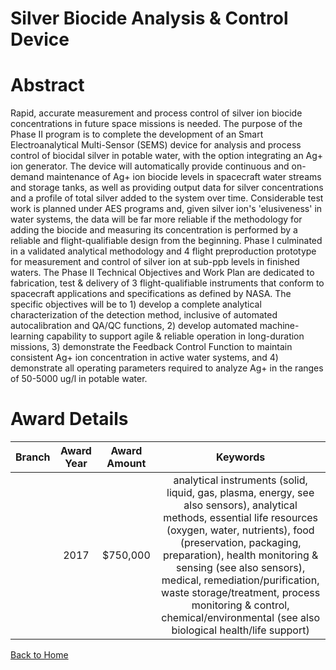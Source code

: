 
Silver Biocide Analysis &amp; Control Device
============================================

# Abstract


Rapid, accurate measurement and process control of silver ion biocide concentrations in future space missions is needed. The purpose of the Phase II program is to complete the development of an Smart Electroanalytical Multi-Sensor (SEMS) device for analysis and process control of biocidal silver in potable water, with the option integrating an Ag+ ion generator. The device will automatically provide continuous and on-demand maintenance of Ag+ ion biocide levels in spacecraft water streams and storage tanks, as well as providing output data for silver concentrations and a profile of total silver added to the system over time. Considerable test work is planned under AES programs and, given silver ion's 'elusiveness' in water systems, the data will be far more reliable if the methodology for adding the biocide and measuring its concentration is performed by a reliable and flight-qualifiable design from the beginning. Phase I culminated in a validated analytical methodology and 4 flight preproduction prototype for measurement and control of silver ion at sub-ppb levels in finished waters. The Phase II Technical Objectives and Work Plan are dedicated to fabrication, test & delivery of 3 flight-qualifiable instruments that conform to spacecraft applications and specifications as defined by NASA. The specific objectives will be to 1) develop a complete analytical characterization of the detection method, inclusive of automated autocalibration and QA/QC functions, 2) develop automated machine-learning capability to support agile & reliable operation in long-duration missions, 3) demonstrate the Feedback Control Function to maintain consistent Ag+ ion concentration in active water systems, and 4) demonstrate all operating parameters required to analyze Ag+ in the ranges of 50-5000 ug/l in potable water.  

# Award Details

|Branch|Award Year|Award Amount|Keywords|
| :---: | :---: | :---: | :---: |
||2017|$750,000|analytical instruments (solid, liquid, gas, plasma, energy, see also sensors), analytical methods, essential life resources (oxygen, water, nutrients), food (preservation, packaging, preparation), health monitoring & sensing (see also sensors), medical, remediation/purification, waste storage/treatment, process monitoring & control, chemical/environmental (see also biological health/life support)|
  
  


[Back to Home](https://github.com/chrischow/dod_sbir_awards#242)